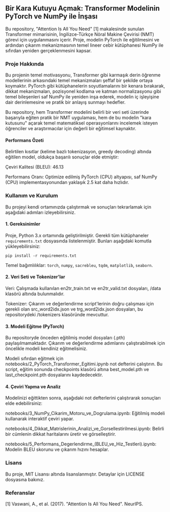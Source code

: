 ## Bir Kara Kutuyu Açmak: Transformer Modelinin PyTorch ve NumPy ile İnşası
Bu repository, "Attention Is All You Need" [1] makalesinde sunulan Transformer mimarisinin, İngilizce-Türkçe Nöral Makine Çevirisi (NMT) görevi için uygulanmasını içerir. Proje, modelin PyTorch ile eğitilmesini ve ardından çıkarım mekanizmasının temel lineer cebir kütüphanesi NumPy ile sıfırdan yeniden gerçeklenmesini kapsar.

### Proje Hakkında
Bu projenin temel motivasyonu, Transformer gibi karmaşık derin öğrenme modellerinin arkasındaki temel mekanizmaları şeffaf bir şekilde ortaya koymaktır. PyTorch gibi kütüphanelerin soyutlamalarını bir kenara bırakarak, dikkat mekanizmaları, pozisyonel kodlama ve katman normalizasyonu gibi temel bileşenleri saf NumPy ile yeniden inşa ederek, modelin iç işleyişine dair derinlemesine ve pratik bir anlayış sunmayı hedefler.

Bu repository, hem Transformer modelini belirli bir veri seti üzerinde başarıyla eğiten pratik bir NMT uygulaması, hem de bu modelin "kara kutusunu" açarak temel matematiksel operasyonlarını incelemek isteyen öğrenciler ve araştırmacılar için değerli bir eğitimsel kaynaktır.

#### Performans Özeti
Belirtilen kısıtlar (kelime bazlı tokenizasyon, greedy decoding) altında eğitilen model, oldukça başarılı sonuçlar elde etmiştir:

Çeviri Kalitesi (BLEU): 46.13

Performans Oranı: Optimize edilmiş PyTorch (CPU) altyapısı, saf NumPy (CPU) implementasyonundan yaklaşık 2.5 kat daha hızlıdır.

### Kullanım ve Kurulum
Bu projeyi kendi ortamınızda çalıştırmak ve sonuçları tekrarlamak için aşağıdaki adımları izleyebilirsiniz.

#### 1. Gereksinimler
Proje, Python 3.x ortamında geliştirilmiştir. Gerekli tüm kütüphaneler `requirements.txt` dosyasında listelenmiştir. Bunları aşağıdaki komutla yükleyebilirsiniz:

`pip install -r requirements.txt`

Temel bağımlılıklar: `torch`, `numpy`, `sacrebleu`, `tqdm`, `matplotlib`, `seaborn`.

#### 2. Veri Seti ve Tokenizer'lar
Veri: Çalışmada kullanılan en2tr_train.txt ve en2tr_valid.txt dosyaları, /data klasörü altında bulunmalıdır.

Tokenizer: Çıkarım ve değerlendirme script'lerinin doğru çalışması için gerekli olan src_word2idx.json ve trg_word2idx.json dosyaları, bu repositorydeki /tokenizers klasöründe mevcuttur.

#### 3. Modeli Eğitme (PyTorch)
Bu repositoryde önceden eğitilmiş model dosyaları (.pth) paylaşılmamaktadır. Çıkarım ve değerlendirme adımlarını çalıştırabilmek için öncelikle modeli kendiniz eğitmelisiniz.

Modeli sıfırdan eğitmek için notebooks/2_PyTorch_Transformer_Egitimi.ipynb not defterini çalıştırın. Bu script, eğitim sonunda checkpoints klasörü altına best_model.pth ve last_checkpoint.pth dosyalarını kaydedecektir.

#### 4. Çeviri Yapma ve Analiz
Modelinizi eğittikten sonra, aşağıdaki not defterlerini çalıştırarak sonuçları elde edebilirsiniz:

notebooks/3_NumPy_Cikarim_Motoru_ve_Dogrulama.ipynb: Eğitilmiş modeli kullanarak interaktif çeviri yapar.

notebooks/4_Dikkat_Matrislerinin_Analizi_ve_Gorsellestirilmesi.ipynb: Belirli bir cümlenin dikkat haritalarını üretir ve görselleştirir.

notebooks/5_Performans_Degerlendirme_(BLEU_ve_Hiz_Testleri).ipynb: Modelin BLEU skorunu ve çıkarım hızını hesaplar.

### Lisans
Bu proje, MIT Lisansı altında lisanslanmıştır. Detaylar için LICENSE dosyasına bakınız.

### Referanslar
[1] Vaswani, A., et al. (2017). "Attention Is All You Need". NeurIPS.
